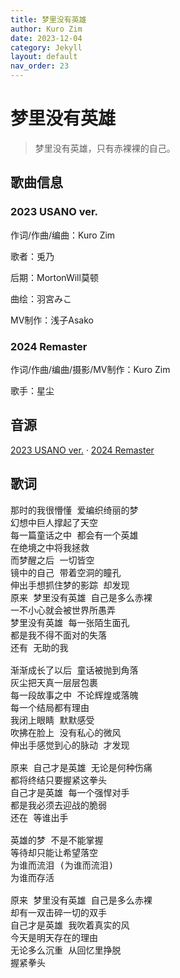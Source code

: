 ```yaml
---
title: 梦里没有英雄
author: Kuro Zim
date: 2023-12-04
category: Jekyll
layout: default
nav_order: 23
---
```


# 梦里没有英雄

> 梦里没有英雄，只有赤裸裸的自己。

## 歌曲信息

### 2023 USANO ver.

作词/作曲/编曲：Kuro Zim

歌者：兎乃

后期：MortonWill莫顿

曲绘：羽宮みこ

MV制作：浅子Asako

### 2024 Remaster

作词/作曲/编曲/摄影/MV制作：Kuro Zim

歌手：星尘

## 音源

[2023 USANO ver.](https://www.acfun.cn/v/ac43138665) · [2024 Remaster](https://www.bilibili.com/video/BV1kXYseJE5g/)

## 歌词

<pre>
那时的我很懵懂 爱编织绮丽的梦
幻想中巨人撑起了天空
每一篇童话之中 都会有一个英雄
在绝境之中将我拯救
而梦醒之后 一切皆空
镜中的自己 带着空洞的瞳孔
伸出手想抓住梦的影踪 却发现
原来 梦里没有英雄 自己是多么赤裸
一不小心就会被世界所愚弄
梦里没有英雄 每一张陌生面孔
都是我不得不面对的失落
还有 无助的我

渐渐成长了以后 童话被抛到角落
灰尘把天真一层层包裹
每一段故事之中 不论辉煌或落魄
每一个结局都有理由
我闭上眼睛 默默感受
吹拂在脸上 没有私心的微风
伸出手感觉到心的脉动 才发现

原来 自己才是英雄 无论是何种伤痛
都将终结只要握紧这拳头
自己才是英雄 每一个强悍对手
都是我必须去迎战的脆弱
还在 等谁出手

英雄的梦 不是不能掌握
等待却只能让希望落空
为谁而流泪 (为谁而流泪)
为谁而存活

原来 梦里没有英雄 自己是多么赤裸
却有一双击碎一切的双手
自己才是英雄 我吹着真实的风
今天是明天存在的理由
无论多么沉重 从回忆里挣脱
握紧拳头</pre>